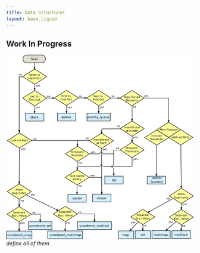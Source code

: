 ```yaml
---
title: Data Structures
layout: base.liquid
---
```


## Work In Progress

![Data Structure Cheat Sheet](/assets/images/ds.png)
*define all of them*
